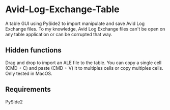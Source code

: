 # Avid-Log-Exchange-Table
A table GUI using PySide2 to import manipulate and save Avid Log Exchange files.
To my knowledge, Avid Log Exchange files can't be open on any table application or can be corrupted that way.

## Hidden functions
Drag and drop to import an ALE file to the table.
You can copy a single cell (CMD + C) and paste (CMD + V) it to multiples cells or copy multiples cells.
Only tested in MacOS.

## Requirements
PySide2
